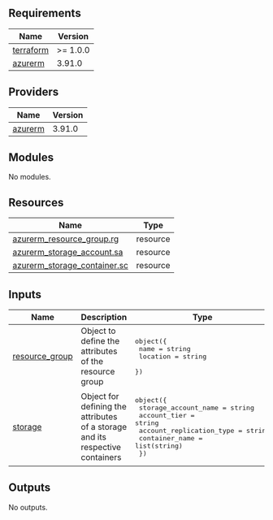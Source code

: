 ## Requirements

| Name | Version |
|------|---------|
| <a name="requirement_terraform"></a> [terraform](#requirement\_terraform) | >= 1.0.0 |
| <a name="requirement_azurerm"></a> [azurerm](#requirement\_azurerm) | 3.91.0 |

## Providers

| Name | Version |
|------|---------|
| <a name="provider_azurerm"></a> [azurerm](#provider\_azurerm) | 3.91.0 |

## Modules

No modules.

## Resources

| Name | Type |
|------|------|
| [azurerm_resource_group.rg](https://registry.terraform.io/providers/hashicorp/azurerm/3.91.0/docs/resources/resource_group) | resource |
| [azurerm_storage_account.sa](https://registry.terraform.io/providers/hashicorp/azurerm/3.91.0/docs/resources/storage_account) | resource |
| [azurerm_storage_container.sc](https://registry.terraform.io/providers/hashicorp/azurerm/3.91.0/docs/resources/storage_container) | resource |

## Inputs

| Name | Description | Type | Default | Required |
|------|-------------|------|---------|:--------:|
| <a name="input_resource_group"></a> [resource\_group](#input\_resource\_group) | Object to define the attributes of the resource group | <pre>object({<br>    name     = string<br>    location = string<br>  })</pre> | n/a | yes |
| <a name="input_storage"></a> [storage](#input\_storage) | Object for defining the attributes of a storage and its respective containers | <pre>object({<br>    storage_account_name     = string<br>    account_tier             = string<br>    account_replication_type = string<br>    container_name           = list(string)<br>  })</pre> | n/a | yes |

## Outputs

No outputs.
